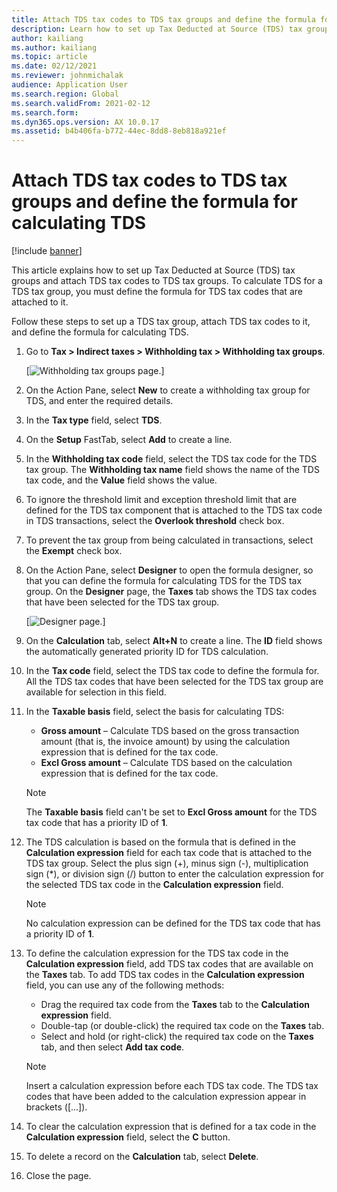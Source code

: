 ```yaml
---
title: Attach TDS tax codes to TDS tax groups and define the formula for calculating TDS
description: Learn how to set up Tax Deducted at Source (TDS) tax groups, and attach TDS tax codes to TDS tax groups, and define the formula for TDS tax codes.
author: kailiang
ms.author: kailiang
ms.topic: article
ms.date: 02/12/2021
ms.reviewer: johnmichalak
audience: Application User
ms.search.region: Global
ms.search.validFrom: 2021-02-12
ms.search.form: 
ms.dyn365.ops.version: AX 10.0.17
ms.assetid: b4b406fa-b772-44ec-8dd8-8eb818a921ef
---
```


# Attach TDS tax codes to TDS tax groups and define the formula for calculating TDS

[!include [banner](../../includes/banner.md)]

This article explains how to set up Tax Deducted at Source (TDS) tax groups and attach TDS tax codes to TDS tax groups. To calculate TDS for a TDS tax group, you must define the formula for TDS tax codes that are attached to it.

Follow these steps to set up a TDS tax group, attach TDS tax codes to it, and define the formula for calculating TDS.

1. Go to **Tax \> Indirect taxes \> Withholding tax \> Withholding tax groups**.

    [![Withholding tax groups page.](../media/apac-ind-TDS-29.png)]

2. On the Action Pane, select **New** to create a withholding tax group for TDS, and enter the required details.
3. In the **Tax type** field, select **TDS**.
4. On the **Setup** FastTab, select **Add** to create a line.
5. In the **Withholding tax code** field, select the TDS tax code for the TDS tax group. The **Withholding tax name** field shows the name of the TDS tax code, and the **Value** field shows the value.
6. To ignore the threshold limit and exception threshold limit that are defined for the TDS tax component that is attached to the TDS tax code in TDS transactions, select the **Overlook threshold** check box.
7. To prevent the tax group from being calculated in transactions, select the **Exempt** check box.
8. On the Action Pane, select **Designer** to open the formula designer, so that you can define the formula for calculating TDS for the TDS tax group. On the **Designer** page, the **Taxes** tab shows the TDS tax codes that have been selected for the TDS tax group.

    [![Designer page.](../media/apac-ind-TDS-30.png)]

9. On the **Calculation** tab, select **Alt+N** to create a line. The **ID** field shows the automatically generated priority ID for TDS calculation.
10. In the **Tax code** field, select the TDS tax code to define the formula for. All the TDS tax codes that have been selected for the TDS tax group are available for selection in this field.
11. In the **Taxable basis** field, select the basis for calculating TDS:

    - **Gross amount** – Calculate TDS based on the gross transaction amount (that is, the invoice amount) by using the calculation expression that is defined for the tax code.
    - **Excl Gross amount** – Calculate TDS based on the calculation expression that is defined for the tax code.

    > [!NOTE]
    > The **Taxable basis** field can't be set to **Excl Gross amount** for the TDS tax code that has a priority ID of **1**.

12. The TDS calculation is based on the formula that is defined in the **Calculation expression** field for each tax code that is attached to the TDS tax group. Select the plus sign (+), minus sign (-), multiplication sign (\*), or division sign (/) button to enter the calculation expression for the selected TDS tax code in the **Calculation expression** field.

    > [!NOTE]
    > No calculation expression can be defined for the TDS tax code that has a priority ID of **1**.

13. To define the calculation expression for the TDS tax code in the **Calculation expression** field, add TDS tax codes that are available on the **Taxes** tab. To add TDS tax codes in the **Calculation expression** field, you can use any of the following methods:

    - Drag the required tax code from the **Taxes** tab to the **Calculation expression** field.
    - Double-tap (or double-click) the required tax code on the **Taxes** tab.
    - Select and hold (or right-click) the required tax code on the **Taxes** tab, and then select **Add tax code**.

    > [!NOTE]
    > Insert a calculation expression before each TDS tax code. The TDS tax codes that have been added to the calculation expression appear in brackets (\[...\]).

14. To clear the calculation expression that is defined for a tax code in the **Calculation expression** field, select the **C** button.
15. To delete a record on the **Calculation** tab, select **Delete**.
16. Close the page.
